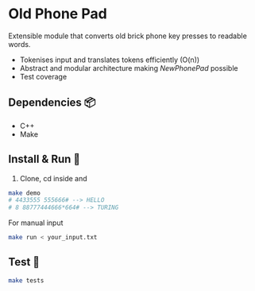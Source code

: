 # Old Phone Pad

Extensible module that converts old brick phone key presses to readable words.

-   Tokenises input and translates tokens efficiently (O(n))
-   Abstract and modular architecture making _NewPhonePad_ possible
-   Test coverage

## Dependencies :package:

-   C++
-   Make

## Install & Run :traffic_light:

1. Clone, cd inside and

```sh
make demo
# 4433555 555666# --> HELLO
# 8 88777444666*664# --> TURING

```

For manual input

```sh
make run < your_input.txt
```

## Test :wrench:

```sh
make tests
```
